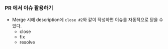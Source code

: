 ### PR 에서 이슈 활용하기
- Merge 시에 description에 `close #2`와 같이 작성하면 이슈를 자동적으로 닫을 수 있다.  
    - close
    - fix
    - resolve